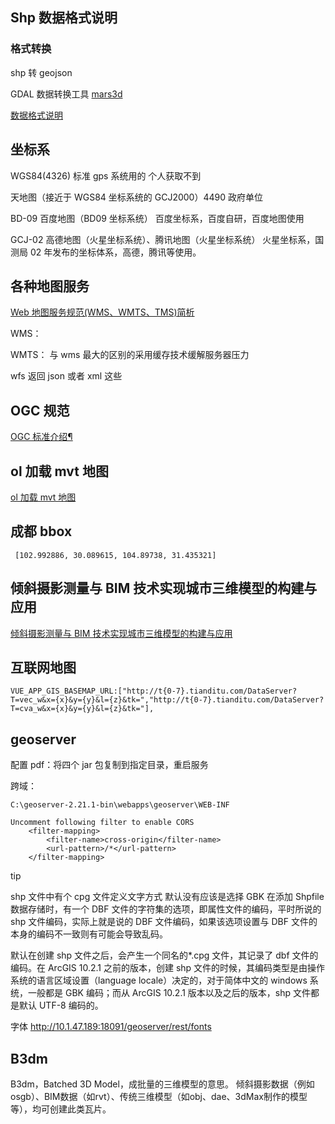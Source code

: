 <!--
 * @Descripttion:
 * @version:
 * @Author: zl
 * @Date: 2022-09-21 17:46:26
 * @LastEditors: zl
 * @LastEditTime: 2022-09-29 10:44:13
-->

## Shp 数据格式说明

### 格式转换

shp 转 geojson

GDAL 数据转换工具 [mars3d](http://mars3d.cn/dev/guide/data/geojson.html#_4-geojson%E6%A0%BC%E5%BC%8F%E4%BB%8B%E7%BB%8D)

[数据格式说明](https://zhuanlan.zhihu.com/p/362478883)

## 坐标系

WGS84(4326) 标准 gps 系统用的 个人获取不到

天地图（接近于 WGS84 坐标系统的 GCJ2000）4490 政府单位

BD-09 百度地图（BD09 坐标系统） 百度坐标系，百度自研，百度地图使用

GCJ-02 高德地图（火星坐标系统）、腾讯地图（火星坐标系统） 火星坐标系，国测局 02 年发布的坐标体系，高德，腾讯等使用。

## 各种地图服务

[Web 地图服务规范(WMS、WMTS、TMS)简析](https://blog.csdn.net/oYinHeZhiGuang/article/details/115731622)

WMS：

WMTS： 与 wms 最大的区别的采用缓存技术缓解服务器压力

wfs 返回 json 或者 xml 这些

## OGC 规范

[OGC 标准介绍¶](https://www.osgeo.cn/doc_ogcstd/ogc_standard/index.html)

## ol 加载 mvt 地图

[ol 加载 mvt 地图](./ol加载mvt.md)

## 成都 bbox

` [102.992886, 30.089615, 104.89738, 31.435321]`

## 倾斜摄影测量与 BIM 技术实现城市三维模型的构建与应用

[倾斜摄影测量与 BIM 技术实现城市三维模型的构建与应用](./倾斜摄影测量与BIM技术实现城市三维模型的构建与应用.md)

## 互联网地图

`VUE_APP_GIS_BASEMAP_URL:["http://t{0-7}.tianditu.com/DataServer?T=vec_w&x={x}&y={y}&l={z}&tk=","http://t{0-7}.tianditu.com/DataServer?T=cva_w&x={x}&y={y}&l={z}&tk="],`

## geoserver

配置 pdf：将四个 jar 包复制到指定目录，重启服务

跨域：

`C:\geoserver-2.21.1-bin\webapps\geoserver\WEB-INF`

```
Uncomment following filter to enable CORS
    <filter-mapping>
        <filter-name>cross-origin</filter-name>
        <url-pattern>/*</url-pattern>
    </filter-mapping>
```

tip

shp 文件中有个 cpg 文件定义文字方式 默认没有应该是选择 GBK
在添加 Shpfile 数据存储时，有一个 DBF 文件的字符集的选项，即属性文件的编码，平时所说的 shp 文件编码，实际上就是说的 DBF 文件编码，如果该选项设置与 DBF 文件的本身的编码不一致则有可能会导致乱码。

默认在创建 shp 文件之后，会产生一个同名的\*.cpg 文件，其记录了 dbf 文件的编码。在 ArcGIS 10.2.1 之前的版本，创建 shp 文件的时候，其编码类型是由操作系统的语言区域设置（language locale）决定的，对于简体中文的 windows 系统，一般都是 GBK 编码；而从 ArcGIS 10.2.1 版本以及之后的版本，shp 文件都是默认 UTF-8 编码的。

字体
http://10.1.47.189:18091/geoserver/rest/fonts

## B3dm
B3dm，Batched 3D Model，成批量的三维模型的意思。
倾斜摄影数据（例如osgb）、BIM数据（如rvt）、传统三维模型（如obj、dae、3dMax制作的模型等），均可创建此类瓦片。